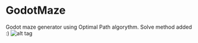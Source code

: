 # GodotMaze
Godot maze generator using Optimal Path algorythm.
Solve method added :)
![alt tag](https://github.com/landroo/GodotMaze/blob/master/maze.png)
